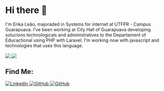 <h1>Hi there 👋</h1> 

I'm Erika Leão, majoraded in Systems for internet at UTFPR - Campus Guarapuava. I've been working at City Hall of Guarapuava developing solucions technologicals and administratives to the Departament of Educactional using PHP with Laravel. I'm working now with javascript and technologies that uses this language.

<a href="https://github.com/leaoerikaleao/leaoerikaleao">
	<img align="center" src="https://github-readme-stats.vercel.app/api?username=leaoerikaleao&amp;&include_all_commits=true;show_icons=true&amp;line_height=27&amp;count_private=true&amp;title_color=E2BFC5&amp;text_color=E2BFC5&amp;icon_color=EECDC4&amp;bg_color=803965"/>
</a>
<a href="https://github.com/leaoerikaleao/github-readme-stats">
	<img align="center" src="https://github-readme-stats.vercel.app/api/top-langs/?username=leaoerikaleao&layout=compact" />
</a>

<h2>Find Me:</h1>
<a href="https://www.linkedin.com/in/leaoerikaleao/" target="_blank">
	<img alt="LinkedIn" src="https://img.shields.io/badge/linkedin%20-%230077B5.svg?&style=for-the-badge&logo=linkedin&logoColor=white"/>
</a>
<a href="https://github.com/leaoerikaleao" target="_blank">
	<img alt="GitHub" src="https://img.shields.io/badge/github%20-%23121011.svg?&style=for-the-badge&logo=github&logoColor=white"/>
</a>
  
<a href="https://github.com/leaoerikaleao" target="_blank">
	<img alt="GitHub" src="https://img.shields.io/badge/github%20-%23121011.svg?&style=for-the-badge&logo=github&logoColor=white"/>
</a>


